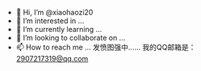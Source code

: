 - 👋 Hi, I’m @xiaohaozi20
- 👀 I’m interested in ...
- 🌱 I’m currently learning ...
- 💞️ I’m looking to collaborate on ...
- 📫 How to reach me ...
发愤图强中......
我的QQ邮箱是：2907217319@qq.com

<!---
xiaohaozi20/xiaohaozi20 is a ✨ special ✨ repository because its `README.md` (this file) appears on your GitHub profile.
You can click the Preview link to take a look at your changes.
--->
